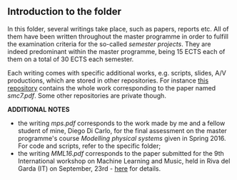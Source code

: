 ## Introduction to the folder

In this folder, several writings take place, such as papers, reports etc.
All of them have been written throughout the master programme in order to fulfill the examination criteria for the so-called
*semester projects*. They are indeed predominant within the master programme, being 15 ECTS each of them on a total of 30 ECTS
each semester. 

Each writing comes with specific additional works, e.g. scripts, slides, A/V productions, which are stored in other repositories.
For instance [this repository](https://github.com/thisisjl/smc-AARG) contains the whole work corresponding to the paper named
*smc7.pdf*. Some other repositories are private though.

**ADDITIONAL NOTES**
- the writing *mps.pdf* corresponds to the work made by me and a fellow student of mine, Diego Di Carlo, for the final assessment on the master programme's course *Modelling physical systems* given in Spring 2016. For code and scripts, refer to the specific folder;
- the writing *MML16.pdf* corresponds to the paper submitted for the 9th International workshop on Machine Learning and Music, held in Riva del Garda (IT) on September, 23rd - [here](https://sites.google.com/site/musicmachinelearning16/) for details.
